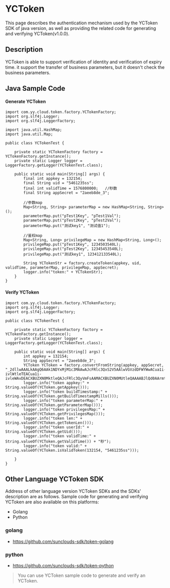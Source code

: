 # YCToken
This page describes the authentication mechanism used by the YCToken SDK of java version, as well as providing the related code for generating and verifying YCToken(v1.0.0).

## Description
YCToken is able to support verification of identity and verification of expiry time. it support the transfer of business parameters, but it doesn't check the business parameters.

## Java Sample Code
#### Generate YCToken
```
import com.yy.cloud.token.factory.YCTokenFactory;
import org.slf4j.Logger;
import org.slf4j.LoggerFactory;

import java.util.HashMap;
import java.util.Map;

public class YCTokenTest {

    private static YCTokenFactory factory = YCTokenFactory.getInstance();
    private static Logger logger = LoggerFactory.getLogger(YCTokenTest.class);

    public static void main(String[] args) {
        final int appkey = 132154;
        final String uid = "5461235ss";
        final int validTime = 1576800000;   //秒数
        final String appSecret = "2aeeb8de_3";

        //参数map
        Map<String, String> parameterMap = new HashMap<String, String>();
        parameterMap.put("pTest1Key", "pTest1Val");
        parameterMap.put("pTest2Key", "pTest2Val");
        parameterMap.put("测试key1", "测试值1");

        //鉴权map
        Map<String, Long> privilegeMap = new HashMap<String, Long>();
        privilegeMap.put("pTest1Key", 1234503540L);
        privilegeMap.put("pTest2Key", 12345453540L);
        privilegeMap.put("测试key1", 123412133540L);

        String YCTokenStr = factory.createToken(appkey, uid, validTime, parameterMap, privilegeMap, appSecret);
        logger.info("token:" + YCTokenStr);
    }
}
```

#### Verify YCToken
```
import com.yy.cloud.token.factory.YCTokenFactory;
import org.slf4j.Logger;
import org.slf4j.LoggerFactory;

public class YCTokenTest {

    private static YCTokenFactory factory = YCTokenFactory.getInstance();
    private static Logger logger = LoggerFactory.getLogger(YCTokenTest.class);

    public static void main(String[] args) {
        int appkey = 132154;
        String appSecret = "2aeeb8de_3";
        YCToken YCToken = factory.convertFromString(appkey, appSecret, "_2dllwAAALkAAgQ6AAk1NDYxMjM1c3MAAwAJcFRlc3QxS2V5AAlwVGVzdDFWYWwACua1i-ivlWtleTEACua1i-ivleWAvDEACXBUZXN0MktleQAJcFRlc3QyVmFsAAMACXBUZXN0MUtleQAAAABJlQd0AArmtYvor5VrZXkxAAAAHLvvtqQACXBUZXN0MktleQAAAALf2KvkAAABbJOK1n9d_A8AICKVht3MwiFT6IClKMcSNroRwUw");
        logger.info("token appkey:" + String.valueOf(YCToken.getAppkey()));
        logger.info("token buildTimestamp:" + String.valueOf(YCToken.getBuildTimestampMills()));
        logger.info("token parameterMap:" + String.valueOf(YCToken.getParameterMap()));
        logger.info("token privilegesMap:" + String.valueOf(YCToken.getPrivilegesMap()));
        logger.info("token len:" + String.valueOf(YCToken.getTokenLen()));
        logger.info("token userId:" + String.valueOf(YCToken.getUid()));
        logger.info("token validTime:" + String.valueOf(YCToken.getValidTime()) + "秒");
        logger.info("token valid:" + String.valueOf(YCToken.isValidToken(132154, "5461235ss")));

    }
}
```
 
## Other Language YCToken SDK
Address of other language version YCToken SDKs and the SDKs' description are as follows. Sample code for generating and verifying 
YCToken are also available on this platforms:
 + Golang
 + Python
 
### golang

+ https://github.com/sunclouds-sdk/token-golang

### python

+ https://github.com/sunclouds-sdk/token-python

> You can use YCToken sample code to generate and verify an YCToken.
